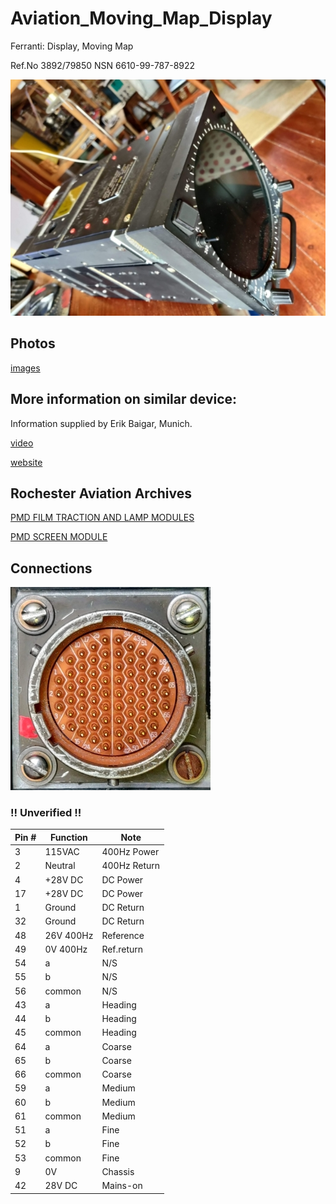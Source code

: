 # Aviation_Moving_Map_Display
Ferranti: Display, Moving Map 

Ref.No 3892/79850
NSN 6610-99-787-8922

![overview](./images/overview.jpg)

## Photos

[images](./images)

## More information on similar device:

Information supplied by Erik Baigar, Munich.

[video](http://youtube.com/watch?v=-EQqfxiGgd8)

[website](http://www.baigar.de/TornadoComputerUnit/TimeLine.html)

## Rochester Aviation Archives

[PMD FILM TRACTION AND LAMP MODULES](https://rochesteravionicarchives.co.uk/collection/navigation-inertial/lamp-unit-and-film-carrier-unit)

[PMD SCREEN MODULE](https://rochesteravionicarchives.co.uk/collection/mission-systems/screen-module)

## Connections

![Connector](./images/connector.jpg)

### !! Unverified !!

|Pin #|Function  |Note        |
|-----|----------|------------|
|  3  | 115VAC   |400Hz Power |
|  2  | Neutral  |400Hz Return|
|  4  | +28V DC  |DC Power    |
| 17  | +28V DC  |DC Power    |
|  1  | Ground   |DC Return   |
| 32  | Ground   |DC Return   |
| 48  | 26V 400Hz|Reference   |
| 49  | 0V 400Hz |Ref.return  |
| 54  | a        |N/S         |
| 55  | b        |N/S         |
| 56  | common   |N/S         |
| 43  | a        |Heading     |
| 44  | b        |Heading     |
| 45  | common   |Heading     |
| 64  | a        |Coarse      |
| 65  | b        |Coarse      |
| 66  | common   |Coarse      |
| 59  | a        |Medium      |
| 60  | b        |Medium      |
| 61  | common   |Medium      |
| 51  | a        |Fine        |
| 52  | b        |Fine        |
| 53  | common   |Fine        |
|  9  | 0V       |Chassis     |
| 42  | 28V DC   |Mains-on    |

